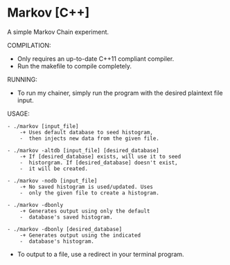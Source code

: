 # Markov [C++]

A simple Markov Chain experiment. 

COMPILATION:
  - Only requires an up-to-date C++11 compliant compiler.
  - Run the makefile to compile completely.

RUNNING:
  - To run my chainer, simply run the program with the desired plaintext file input.

USAGE:

	- ./markov [input_file]
		-+ Uses default database to seed histogram,
		-  then injects new data from the given file.	
	
	- ./markov -altdb [input_file] [desired_database]
		-+ If [desired_database] exists, will use it to seed
		-  historgram. If [desired_database] doesn't exist,
		-  it will be created.

	- ./markov -nodb [input_file]
		-+ No saved histogram is used/updated. Uses
		-  only the given file to create a histogram.

	- ./markov -dbonly
		-+ Generates output using only the default
		-  database's saved histogram.

	- ./markov -dbonly [desired_database]
		-+ Generates output using the indicated
		-  database's histogram.
  
  - To output to a file, use a redirect in your terminal program.
